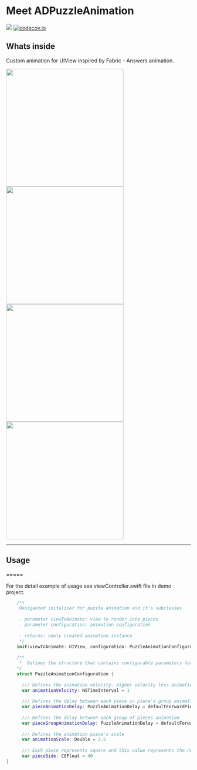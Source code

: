 # Meet ADPuzzleAnimation

![](https://travis-ci.org/Antondomashnev/ADPuzzleAnimation.svg?branch=master) [![codecov.io](http://codecov.io/github/Antondomashnev/ADPuzzleAnimation/coverage.svg?branch=master)](http://codecov.io/github/Antondomashnev/ADPuzzleAnimation?branch=master)

## Whats inside
Custom animation for UIView inspired by Fabric - Answers animation.

<img src="http://i.giphy.com/u1rehLIHD822I.gif" width="320" /> <img src="http://i.giphy.com/5cdjNOUroagwM.gif" width="320" /> <img src="http://i.giphy.com/10h7RbGYReryNO.gif" width="320" /> <img src="http://i.giphy.com/iXlkj9HtB6FHO.gif" width="320" />

-----
## Usage
=====

For the detail example of usage see viewController.swift file in demo project.

```swift
    /**
     Desiganted initalizer for puzzle animation and it's subclasses
     
     - parameter viewToAnimate: view to render into pieces
     - parameter configuration: animation configuration
     
     - returns: newly created animation instance
     */
    init(viewToAnimate: UIView, configuration: PuzzleAnimationConfiguration)
    
    /**
     *  Defines the structure that contains configurable parameters for puzzle animation
    */
    struct PuzzleAnimationConfiguration {
    
      /// Defines the animation velocity. Higher velocity less animation duration
      var animationVelocity: NSTimeInterval = 1
    
      /// Defines the delay between each piece in piece's group animation
      var pieceAnimationDelay: PuzzleAnimationDelay = defaultForwardPieceAnimationDelay
    
      /// Defines the delay between each group of pieces animation
      var pieceGroupAnimationDelay: PuzzleAnimationDelay = defaultForwardPieceGroupAnimationDelay
    
      /// Defines the animation piece's scale
      var animationScale: Double = 2.5
    
      /// Each piece represents square and this value represents the number of pixels of square side
      var pieceSide: CGFloat = 40
}
```
